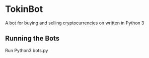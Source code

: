 # TokinBot
A bot for buying and selling cryptocurrencies on  written in Python 3

## Running the Bots
Run Python3 bots.py
